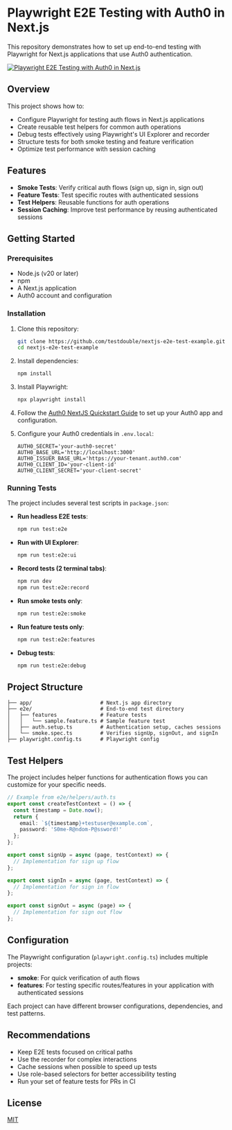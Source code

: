 # Playwright E2E Testing with Auth0 in Next.js

This repository demonstrates how to set up end-to-end testing with Playwright for Next.js applications that use Auth0 authentication.

[![Playwright E2E Testing with Auth0 in Next.js](https://img.youtube.com/vi/xl3PLnENz8g/0.jpg)](https://www.youtube.com/watch?v=xl3PLnENz8g)

## Overview

This project shows how to:

- Configure Playwright for testing auth flows in Next.js applications
- Create reusable test helpers for common auth operations
- Debug tests effectively using Playwright's UI Explorer and recorder
- Structure tests for both smoke testing and feature verification
- Optimize test performance with session caching

## Features

- **Smoke Tests**: Verify critical auth flows (sign up, sign in, sign out)
- **Feature Tests**: Test specific routes with authenticated sessions
- **Test Helpers**: Reusable functions for auth operations
- **Session Caching**: Improve test performance by reusing authenticated sessions

## Getting Started

### Prerequisites

- Node.js (v20 or later)
- npm
- A Next.js application
- Auth0 account and configuration

### Installation

1. Clone this repository:
   ```bash
   git clone https://github.com/testdouble/nextjs-e2e-test-example.git
   cd nextjs-e2e-test-example
   ```

1. Install dependencies:
   ```bash
   npm install
   ```

1. Install Playwright:
   ```bash
   npx playwright install
   ```

1. Follow the [Auth0 NextJS Quickstart Guide](https://auth0.com/docs/quickstart/webapp/nextjs) to set up your Auth0 app and configuration.

1. Configure your Auth0 credentials in `.env.local`:
   ```
   AUTH0_SECRET='your-auth0-secret'
   AUTH0_BASE_URL='http://localhost:3000'
   AUTH0_ISSUER_BASE_URL='https://your-tenant.auth0.com'
   AUTH0_CLIENT_ID='your-client-id'
   AUTH0_CLIENT_SECRET='your-client-secret'
   ```

### Running Tests

The project includes several test scripts in `package.json`:

- **Run headless E2E tests**:
  ```bash
  npm run test:e2e
  ```

- **Run with UI Explorer**:
  ```bash
  npm run test:e2e:ui
  ```

- **Record tests (2 terminal tabs)**:
  ```bash
  npm run dev
  npm run test:e2e:record
  ```

- **Run smoke tests only**:
  ```bash
  npm run test:e2e:smoke
  ```

- **Run feature tests only**:
  ```bash
  npm run test:e2e:features
  ```

- **Debug tests**:
  ```bash
  npm run test:e2e:debug
  ```

## Project Structure

```
├── app/                      # Next.js app directory
├── e2e/                      # End-to-end test directory
│   ├── features              # Feature tests
│   │   └── sample.feature.ts # Sample feature test
│   ├── auth.setup.ts         # Authentication setup, caches sessions
│   └── smoke.spec.ts         # Verifies signUp, signOut, and signIn
├── playwright.config.ts      # Playwright config
```

## Test Helpers

The project includes helper functions for authentication flows you can customize for your specific needs.

```typescript
// Example from e2e/helpers/auth.ts
export const createTestContext = () => {
  const timestamp = Date.now();
  return {
    email: `${timestamp}+testuser@example.com`,
    password: 'S0me-R@ndom-P@ssword!'
  };
};

export const signUp = async (page, testContext) => {
  // Implementation for sign up flow
};

export const signIn = async (page, testContext) => {
  // Implementation for sign in flow
};

export const signOut = async (page) => {
  // Implementation for sign out flow
};
```

## Configuration

The Playwright configuration (`playwright.config.ts`) includes multiple projects:

- **smoke**: For quick verification of auth flows
- **features**: For testing specific routes/features in your application with authenticated sessions

Each project can have different browser configurations, dependencies, and test patterns.

## Recommendations

- Keep E2E tests focused on critical paths
- Use the recorder for complex interactions
- Cache sessions when possible to speed up tests
- Use role-based selectors for better accessibility testing
- Run your set of feature tests for PRs in CI

## License

[MIT](LICENSE)
